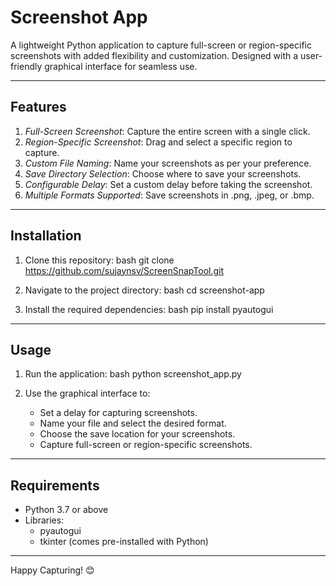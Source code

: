 # Screenshot App

A lightweight Python application to capture full-screen or region-specific screenshots with added flexibility and customization. Designed with a user-friendly graphical interface for seamless use.

---

## Features

1. *Full-Screen Screenshot*: Capture the entire screen with a single click.
2. *Region-Specific Screenshot*: Drag and select a specific region to capture.
3. *Custom File Naming*: Name your screenshots as per your preference.
4. *Save Directory Selection*: Choose where to save your screenshots.
5. *Configurable Delay*: Set a custom delay before taking the screenshot.
6. *Multiple Formats Supported*: Save screenshots in .png, .jpeg, or .bmp.

---

## Installation

1. Clone this repository:
   bash
   git clone https://github.com/sujaynsv/ScreenSnapTool.git
   
2. Navigate to the project directory:
   bash
   cd screenshot-app
   
3. Install the required dependencies:
   bash
   pip install pyautogui
   

---

## Usage

1. Run the application:
   bash
   python screenshot_app.py
   
2. Use the graphical interface to:
   - Set a delay for capturing screenshots.
   - Name your file and select the desired format.
   - Choose the save location for your screenshots.
   - Capture full-screen or region-specific screenshots.

---

## Requirements

- Python 3.7 or above
- Libraries:
  - pyautogui
  - tkinter (comes pre-installed with Python)

---


Happy Capturing! 😊
